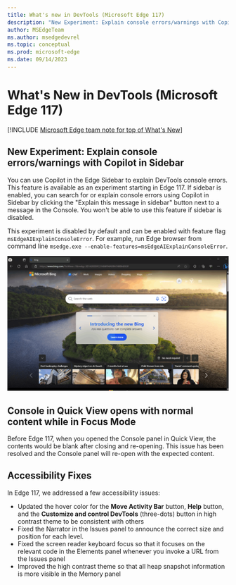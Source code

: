 ```yaml
---
title: What's new in DevTools (Microsoft Edge 117)
description: "New Experiment: Explain console errors/warnings with Copilot in Sidebar. Console in Quick View opens with normal content while in Focus Mode. Accessibility Fixes."
author: MSEdgeTeam
ms.author: msedgedevrel
ms.topic: conceptual
ms.prod: microsoft-edge
ms.date: 09/14/2023
---
```

# What's New in DevTools (Microsoft Edge 117)

[!INCLUDE [Microsoft Edge team note for top of What's New](../../includes/edge-whats-new-note.md)]

<!-- ====================================================================== -->
## New Experiment: Explain console errors/warnings with Copilot in Sidebar

You can use Copilot in the Edge Sidebar to explain DevTools console errors. This feature is available as an experiment starting in Edge 117. If sidebar is enabled, you can search for or explain console errors using Copilot in Sidebar by clicking the "Explain this message in sidebar" button next to a message in the Console. You won't be able to use this feature if sidebar is disabled. 

This experiment is disabled by default and can be enabled with feature flag `msEdgeAIExplainConsoleError`. For example, run Edge browser from command line `msedge.exe --enable-features=msEdgeAIExplainConsoleError`.

![Explain console errors/warnings with Copilot](./devtools-117-images/explain-console-errors-in-sidebar.gif)

<!-- ====================================================================== -->
## Console in Quick View opens with normal content while in Focus Mode

Before Edge 117, when you opened the Console panel in Quick View, the contents would be blank after closing and re-opening. This issue has been resolved and the Console panel will re-open with the expected content.

<!-- ====================================================================== -->
## Accessibility Fixes 

In Edge 117, we addressed a few accessibility issues:
- Updated the hover color for the **Move Activity Bar** button, **Help** button, and the **Customize and control DevTools** (three-dots) button in high contrast theme to be consistent with others
- Fixed the Narrator in the Issues panel to announce the correct size and position for each level.
- Fixed the screen reader keyboard focus so that it focuses on the relevant code in the Elements panel whenever you invoke a URL from the Issues panel
- Improved the high contrast theme so that all heap snapshot information is more visible in the Memory panel

<!-- ====================================================================== -->
<!-- uncomment if content is copied from developer.chrome.com to this page -->

<!-- > [!NOTE]
> Portions of this page are modifications based on work created and [shared by Google](https://developers.google.com/terms/site-policies) and used according to terms described in the [Creative Commons Attribution 4.0 International License](https://creativecommons.org/licenses/by/4.0).
> The original page for announcements from the Chromium project is [What's New in DevTools (Chrome 115)](https://developer.chrome.com/blog/new-in-devtools-115) and is authored by [Jecelyn Yeen](https://developers.google.com/web/resources/contributors#jecelynyeen) (Developer advocate working on Chrome DevTools at Google). -->


<!-- ====================================================================== -->
<!-- uncomment if content is copied from developer.chrome.com to this page -->

<!-- [![Creative Commons License](../../../../media/cc-logo/88x31.png)](https://creativecommons.org/licenses/by/4.0)
This work is licensed under a [Creative Commons Attribution 4.0 International License](https://creativecommons.org/licenses/by/4.0). -->
